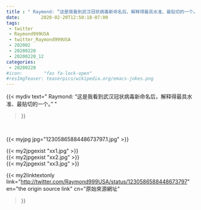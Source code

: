 ```yaml
---
title : " Raymond: “这是我看到武汉冠状病毒新命名后，解释得最具水准、最贴切的一个。”  "
date:        2020-02-20T12:50:18-07:00
tags:
 - twitter
 - Raymond999USA
 - twitter_Raymond999USA
 - 202002
 - 20200220
 - 20200220_12
categories:
 - 20200220
#icon:        "fas fa-lock-open"
#resImgTeaser: teaserpics/wikipedia.org/emacs-jokes.png
---
```


{{< mydiv text=" Raymond: “这是我看到武汉冠状病毒新命名后，解释得最具水准、最贴切的一个。”  "
>}}
<br>


 {{< myjpg jpg="1230586588448673797.1.jpg" >}}<br> 

{{< my2jpgexist "xx1.jpg" >}}<br>
{{< my2jpgexist "xx2.jpg" >}}<br>
{{< my2jpgexist "xx3.jpg" >}}<br>


{{< my2linktextonly link="http://twitter.com/Raymond999USA/status/1230586588448673797"
en="the origin source link" cn="原始來源網址"
>}}


<br>

